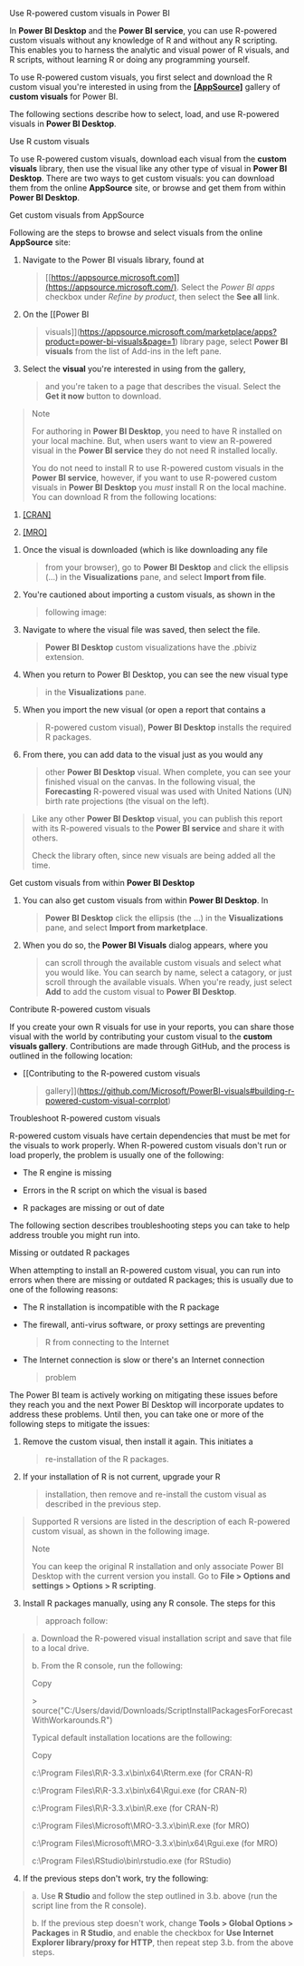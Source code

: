 Use R-powered custom visuals in Power BI

In **Power BI Desktop** and the **Power BI service**, you can use
R-powered custom visuals without any knowledge of R and without any R
scripting. This enables you to harness the analytic and visual power of
R visuals, and R scripts, without learning R or doing any programming
yourself.

To use R-powered custom visuals, you first select and download the R
custom visual you\'re interested in using from the
[**[AppSource]**](https://appsource.microsoft.com/marketplace/apps?product=power-bi-visuals&page=1)
gallery of **custom visuals** for Power BI.

The following sections describe how to select, load, and use R-powered
visuals in **Power BI Desktop**.

Use R custom visuals

To use R-powered custom visuals, download each visual from the **custom
visuals** library, then use the visual like any other type of visual in
**Power BI Desktop**. There are two ways to get custom visuals: you can
download them from the online **AppSource** site, or browse and get them
from within **Power BI Desktop**.

Get custom visuals from AppSource

Following are the steps to browse and select visuals from the online
**AppSource** site:

1.  Navigate to the Power BI visuals library, found at
    > [[https://appsource.microsoft.com]](https://appsource.microsoft.com/).
    > Select the *Power BI apps* checkbox under *Refine by product*,
    > then select the **See all** link.

2.  On the [[Power BI
    > visuals]](https://appsource.microsoft.com/marketplace/apps?product=power-bi-visuals&page=1)
    > library page, select **Power BI visuals** from the list of Add-ins
    > in the left pane.

3.  Select the **visual** you\'re interested in using from the gallery,
    > and you\'re taken to a page that describes the visual. Select the
    > **Get it now** button to download.

> Note
>
> For authoring in **Power BI Desktop**, you need to have R installed on
> your local machine. But, when users want to view an R-powered visual
> in the **Power BI service** they do not need R installed locally.
>
> You do not need to install R to use R-powered custom visuals in the
> **Power BI service**, however, if you want to use R-powered custom
> visuals in **Power BI Desktop** you *must* install R on the local
> machine. You can download R from the following locations:

1.  [[CRAN]](https://cran.r-project.org/)

2.  [[MRO]](https://mran.microsoft.com/)

<!-- -->

1.  Once the visual is downloaded (which is like downloading any file
    > from your browser), go to **Power BI Desktop** and click the
    > ellipsis (\...) in the **Visualizations** pane, and select
    > **Import from file**.

2.  You\'re cautioned about importing a custom visuals, as shown in the
    > following image:

3.  Navigate to where the visual file was saved, then select the file.
    > **Power BI Desktop** custom visualizations have the .pbiviz
    > extension.

4.  When you return to Power BI Desktop, you can see the new visual type
    > in the **Visualizations** pane.

5.  When you import the new visual (or open a report that contains a
    > R-powered custom visual), **Power BI Desktop** installs the
    > required R packages.

6.  From there, you can add data to the visual just as you would any
    > other **Power BI Desktop** visual. When complete, you can see your
    > finished visual on the canvas. In the following visual, the
    > **Forecasting** R-powered visual was used with United Nations (UN)
    > birth rate projections (the visual on the left).

> Like any other **Power BI Desktop** visual, you can publish this
> report with its R-powered visuals to the **Power BI service** and
> share it with others.
>
> Check the library often, since new visuals are being added all the
> time.

Get custom visuals from within **Power BI Desktop**

1.  You can also get custom visuals from within **Power BI Desktop**. In
    > **Power BI Desktop** click the ellipsis (the \...) in the
    > **Visualizations** pane, and select **Import from marketplace**.

2.  When you do so, the **Power BI Visuals** dialog appears, where you
    > can scroll through the available custom visuals and select what
    > you would like. You can search by name, select a catagory, or just
    > scroll through the available visuals. When you\'re ready, just
    > select **Add** to add the custom visual to **Power BI Desktop**.

Contribute R-powered custom visuals

If you create your own R visuals for use in your reports, you can share
those visual with the world by contributing your custom visual to the
**custom visuals gallery**. Contributions are made through GitHub, and
the process is outlined in the following location:

-   [[Contributing to the R-powered custom visuals
    > gallery]](https://github.com/Microsoft/PowerBI-visuals#building-r-powered-custom-visual-corrplot)

Troubleshoot R-powered custom visuals

R-powered custom visuals have certain dependencies that must be met for
the visuals to work properly. When R-powered custom visuals don\'t run
or load properly, the problem is usually one of the following:

-   The R engine is missing

-   Errors in the R script on which the visual is based

-   R packages are missing or out of date

The following section describes troubleshooting steps you can take to
help address trouble you might run into.

Missing or outdated R packages

When attempting to install an R-powered custom visual, you can run into
errors when there are missing or outdated R packages; this is usually
due to one of the following reasons:

-   The R installation is incompatible with the R package

-   The firewall, anti-virus software, or proxy settings are preventing
    > R from connecting to the Internet

-   The Internet connection is slow or there\'s an Internet connection
    > problem

The Power BI team is actively working on mitigating these issues before
they reach you and the next Power BI Desktop will incorporate updates to
address these problems. Until then, you can take one or more of the
following steps to mitigate the issues:

1.  Remove the custom visual, then install it again. This initiates a
    > re-installation of the R packages.

2.  If your installation of R is not current, upgrade your R
    > installation, then remove and re-install the custom visual as
    > described in the previous step.

> Supported R versions are listed in the description of each R-powered
> custom visual, as shown in the following image.
>
> Note
>
> You can keep the original R installation and only associate Power BI
> Desktop with the current version you install. Go to **File \> Options
> and settings \> Options \> R scripting**.

3.  Install R packages manually, using any R console. The steps for this
    > approach follow:

> a\. Download the R-powered visual installation script and save that file
> to a local drive.
>
> b\. From the R console, run the following:
>
> Copy
>
> \>
> source("C:/Users/david/Downloads/ScriptInstallPackagesForForecastWithWorkarounds.R")
>
> Typical default installation locations are the following:
>
> Copy
>
> c:\\Program Files\\R\\R-3.3.x\\bin\\x64\\Rterm.exe (for CRAN-R)
>
> c:\\Program Files\\R\\R-3.3.x\\bin\\x64\\Rgui.exe (for CRAN-R)
>
> c:\\Program Files\\R\\R-3.3.x\\bin\\R.exe (for CRAN-R)
>
> c:\\Program Files\\Microsoft\\MRO-3.3.x\\bin\\R.exe (for MRO)
>
> c:\\Program Files\\Microsoft\\MRO-3.3.x\\bin\\x64\\Rgui.exe (for MRO)
>
> c:\\Program Files\\RStudio\\bin\\rstudio.exe (for RStudio)

4.  If the previous steps don\'t work, try the following:

> a\. Use **R Studio** and follow the step outlined in 3.b. above (run the
> script line from the R console).
>
> b\. If the previous step doesn\'t work, change **Tools \> Global Options
> \> Packages** in **R Studio**, and enable the checkbox for **Use
> Internet Explorer library/proxy for HTTP**, then repeat step 3.b. from
> the above steps.
